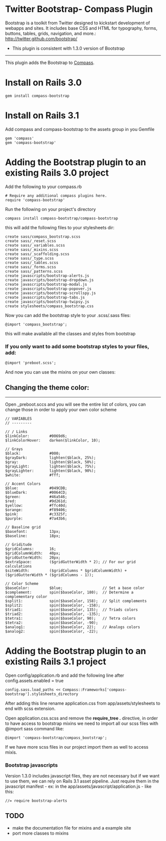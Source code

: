 Twitter Bootstrap- Compass Plugin
================================

Bootstrap is a toolkit from Twitter designed to kickstart development of webapps and sites.
It includes base CSS and HTML for typography, forms, buttons, tables, grids, navigation, and more.: <http://twitter.github.com/bootstrap/>

* This plugin is consistent with 1.3.0 version of Bootstrap  
------------------------------------------------------------

This plugin adds the Bootstrap to [Compass](http://compass-style.org/).

Install on Rails 3.0
====================

    gem install compass-bootstrap

Install on Rails 3.1
====================
Add compass and compass-bootstrap to the assets group in you Gemfile

    gem 'compass'
    gem 'compass-bootstrap'


Adding the Bootstrap plugin to an existing Rails 3.0 project 
============================================
Add the following to your compass.rb

    # Require any additional compass plugins here.
    require 'compass-bootstrap'

Run the following on your project's directory

    compass install compass-bootstrap/compass-bootstrap 
    
this will add the following files to your stylesheets dir:

    create sass/compass_bootstrap.scss 
    create sass/_reset.scss 
    create sass/_variables.scss 
    create sass/_mixins.scss 
    create sass/_scaffolding.scss 
    create sass/_type.scss 
    create sass/_tables.scss 
    create sass/_forms.scss 
    create sass/_patterns.scss 
    create javascripts/bootstrap-alerts.js 
    create javascripts/bootstrap-dropdown.js 
    create javascripts/bootstrap-modal.js 
    create javascripts/bootstrap-popover.js 
    create javascripts/bootstrap-scrollspy.js 
    create javascripts/bootstrap-tabs.js 
    create javascripts/bootstrap-twipsy.js 
    create stylesheets/compass_bootstrap.css 

Now you can add the bootstrap style to your .scss/.sass files:

    @import 'compass_bootstrap';
    
this will make available all the classes and styles from bootstrap 

### If you only want to add some bootstrap styles to your files, add:

    @import 'preboot.scss';

And now you can use the mixins on your own classes:


## Changing the theme color:
-----------------------------

Open _preboot.sccs and you will see the entire list of colors, you can change those in order to apply your own color scheme

    // VARIABLES
    // ---------

    // / Links
    $linkColor:         #0069d6;
    $linkColorHover:    darken($linkColor, 10);

    // Grays
    $black:             #000;
    $grayDark:          lighten($black, 25%);
    $gray:              lighten($black, 50%);
    $grayLight:         lighten($black, 75%);
    $grayLighter:       lighten($black, 90%);
    $white:             #fff;

    // Accent Colors
    $blue:              #049CDB;
    $blueDark:          #0064CD;
    $green:             #46a546;
    $red:               #9d261d;
    $yellow:            #ffc40d;
    $orange:            #f89406;
    $pink:              #c3325f;
    $purple:            #7a43b6;

    // Baseline grid
    $basefont:          13px;
    $baseline:          18px;

    // Griditude
    $gridColumns:       16;
    $gridColumnWidth:   40px;
    $gridGutterWidth:   20px;
    $extraSpace:        ($gridGutterWidth * 2); // For our grid calculations
    $siteWidth:         ($gridColumns * $gridColumnWidth) + ($gridGutterWidth * ($gridColumns - 1));

    // Color Scheme
    $baseColor:         $blue;                  // Set a base color
    $complement:        spin($baseColor, 180);  // Determine a complementary color
    $split1:            spin($baseColor, 158);  // Split complements
    $split2:            spin($baseColor, -158);
    $triad1:            spin($baseColor, 135);  // Triads colors
    $triad2:            spin($baseColor, -135);
    $tetra1:            spin($baseColor, 90);   // Tetra colors
    $tetra2:            spin($baseColor, -90);
    $analog1:           spin($baseColor, 22);   // Analogs colors
    $analog2:           spin($baseColor, -22);

Adding the Bootstrap plugin to an existing Rails 3.1 project 
============================================
Open config/application.rb and add the following line after config.assets.enabled = true

    config.sass.load_paths << Compass::Frameworks['compass-bootstrap'].stylesheets_directory

After adding this line rename application.css from app/assets/stylesheets to
end with scss extension.

Open application.css.scss and remove the **require_tree .** directive, in order
to have access to bootstrap mixins we need to import all our scss files with
@import sass command like:

    @import 'compass-bootstrap/compass_bootstrap';

If we have more scss files in our project import them as well to access mixis.

### Bootstrap javascripts
Version 1.3.0 includes javascript files, they are not necessary but if we want
to use them, we can rely on Rails 3.1 asset pipeline. Just require them in the
javascript manifest - ex: in the app/assets/javascript/application.js - like
this:

    //= require bootstrap-alerts

## TODO

* make the documentation file for mixins and a example site
* port more classes to mixins

